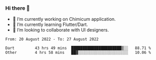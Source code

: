 ### Hi there 👋

<!--
**devcat37/devcat37** is a ✨ _special_ ✨ repository because its `README.md` (this file) appears on your GitHub profile.-->


- 🔭 I’m currently working on Chimicum application.
- 🌱 I’m currently learning Flutter/Dart.
- 👯 I’m looking to collaborate with UI designers.
<!-- - 🤔 I’m looking for help with ... -->

<!--START_SECTION:waka-->

```text
From: 20 August 2022 - To: 27 August 2022

Dart         43 hrs 49 mins  ██████████████████████▒░░   88.71 %
Other        4 hrs 58 mins   ██▓░░░░░░░░░░░░░░░░░░░░░░   10.06 %
```

<!--END_SECTION:waka-->
